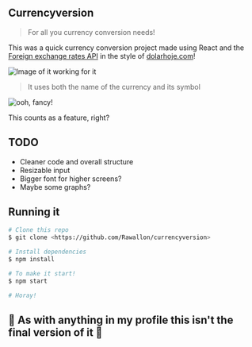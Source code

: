## Currencyversion
> For all you currency conversion needs!

This was a quick currency conversion project made using React and the [Foreign exchange rates API](https://exchangeratesapi.io/) in the style of [dolarhoje.com](https://dolarhoje.com/)! 

![Image of it working for it](https://i.imgur.com/WpmEwmo.gif)

> It uses both the name of the currency and its symbol

![ooh, fancy!](https://i.imgur.com/sNlOCfo.png)

This counts as a feature, right?

## TODO
 - Cleaner code and overall structure
 - Resizable input
 - Bigger font for higher screens?
 - Maybe some graphs?

 ## Running it

 ```bash
# Clone this repo
$ git clone <https://github.com/Rawallon/currencyversion>

# Install dependencies
$ npm install

# To make it start!
$ npm start

# Horay!
```

## 🚧 As with anything in my profile this isn't the final version of it 🚧	
